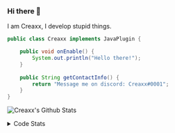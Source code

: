 ### Hi there 👋

I am Creaxx, I develop stupid things. 

```java
public class Creaxx implements JavaPlugin {

    public void onEnable() {
        System.out.println("Hello there!");
    }
    
    public String getContactInfo() {
        return "Message me on discord: Creaxx#0001";
    }
}
```

![Creaxx's Github Stats](https://github-readme-stats.vercel.app/api?username=CreaxxOG&show_icons=true&theme=dark&count_private=true)

<details>
  <summary>Code Stats</summary>

<!--START_SECTION:waka-->
![Code Time](http://img.shields.io/badge/Code%20Time-1%2C270%20hrs%2039%20mins-blue)

![Lines of code](https://img.shields.io/badge/From%20Hello%20World%20I%27ve%20Written-507.1%20thousand%20lines%20of%20code-blue)

**🐱 My GitHub Data** 

> 📦 66.3 kB Used in GitHub's Storage 
 > 
> 🏆 1,544 Contributions in the Year 2023
 > 
> 🚫 Not Opted to Hire
 > 
> 📜 4 Public Repositories 
 > 
> 🔑 2 Private Repositories 
 > 
**I'm an Early 🐤** 

```text
🌞 Morning                279 commits         ██░░░░░░░░░░░░░░░░░░░░░░░   07.09 % 
🌆 Daytime                1691 commits        ███████████░░░░░░░░░░░░░░   42.98 % 
🌃 Evening                1903 commits        ████████████░░░░░░░░░░░░░   48.37 % 
🌙 Night                  61 commits          ░░░░░░░░░░░░░░░░░░░░░░░░░   01.55 % 
```
📅 **I'm Most Productive on Saturday** 

```text
Monday                   466 commits         ███░░░░░░░░░░░░░░░░░░░░░░   11.85 % 
Tuesday                  561 commits         ████░░░░░░░░░░░░░░░░░░░░░   14.26 % 
Wednesday                587 commits         ████░░░░░░░░░░░░░░░░░░░░░   14.92 % 
Thursday                 618 commits         ████░░░░░░░░░░░░░░░░░░░░░   15.71 % 
Friday                   363 commits         ██░░░░░░░░░░░░░░░░░░░░░░░   09.23 % 
Saturday                 727 commits         █████░░░░░░░░░░░░░░░░░░░░   18.48 % 
Sunday                   612 commits         ████░░░░░░░░░░░░░░░░░░░░░   15.56 % 
```


📊 **This Week I Spent My Time On** 

```text
💬 Programming Languages: 
Java                     8 hrs 59 mins       ███████████████████████░░   92.51 % 
Kotlin                   23 mins             █░░░░░░░░░░░░░░░░░░░░░░░░   04.00 % 
XML                      19 mins             █░░░░░░░░░░░░░░░░░░░░░░░░   03.42 % 
Text                     0 secs              ░░░░░░░░░░░░░░░░░░░░░░░░░   00.03 % 
YAML                     0 secs              ░░░░░░░░░░░░░░░░░░░░░░░░░   00.03 % 

🔥 Editors: 
IntelliJ                 9 hrs 42 mins       █████████████████████████   100.00 % 
```

**I Mostly Code in Java** 

```text
Java                     55 repos            ████████████████████░░░░░   80.88 % 
Kotlin                   8 repos             ███░░░░░░░░░░░░░░░░░░░░░░   11.76 % 
CSS                      2 repos             █░░░░░░░░░░░░░░░░░░░░░░░░   02.94 % 
TypeScript               2 repos             █░░░░░░░░░░░░░░░░░░░░░░░░   02.94 % 
EJS                      1 repo              ░░░░░░░░░░░░░░░░░░░░░░░░░   01.47 % 
```




 Last Updated on 22/05/2023 18:22:51 UTC
<!--END_SECTION:waka-->
</details>

